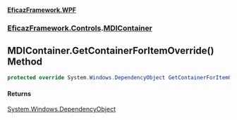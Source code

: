 #### [EficazFramework.WPF](EficazFrameworkWPF.md 'EficazFramework WPF')
### [EficazFramework.Controls](EficazFrameworkWPF.md#EficazFramework.Controls 'EficazFramework.Controls').[MDIContainer](EficazFramework.Controls/MDIContainer.md 'EficazFramework.Controls.MDIContainer')

## MDIContainer.GetContainerForItemOverride() Method

```csharp
protected override System.Windows.DependencyObject GetContainerForItemOverride();
```

#### Returns
[System.Windows.DependencyObject](https://docs.microsoft.com/en-us/dotnet/api/System.Windows.DependencyObject 'System.Windows.DependencyObject')